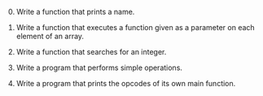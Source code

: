 0. Write a function that prints a name.

1. Write a function that executes a function given as a parameter on each element of an array.

2. Write a function that searches for an integer.

3. Write a program that performs simple operations.

4. Write a program that prints the opcodes of its own main function.
